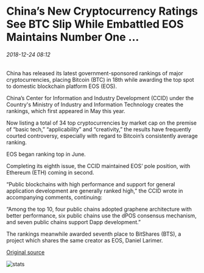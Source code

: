 # China’s New Cryptocurrency Ratings See BTC Slip While Embattled EOS Maintains Number One ...

###### 2018-12-24 08:12

China has released its latest government-sponsored rankings of major cryptocurrencies, placing Bitcoin (BTC) in 18th while awarding the top spot to domestic blockchain platform EOS (EOS).

China’s Center for Information and Industry Development (CCID) under the Country's Ministry of Industry and Information Technology creates the rankings, which first appeared in May this year.

Now listing a total of 34 top cryptocurrencies by market cap on the premise of “basic tech,” “applicability” and “creativity,” the results have frequently courted controversy, especially with regard to Bitcoin’s consistently average ranking.

EOS began ranking top in June.

Completing its eighth issue, the CCID maintained EOS’ pole position, with Ethereum (ETH) coming in second.

“Public blockchains with high performance and support for general application development are generally ranked high,” the CCID wrote in accompanying comments, continuing:

“Among the top 10, four public chains adopted graphene architecture with better performance, six public chains use the dPOS consensus mechanism, and seven public chains support Dapp development.”

The rankings meanwhile awarded seventh place to BitShares (BTS), a project which shares the same creator as EOS, Daniel Larimer.

[Original source](https://cointelegraph.com/news/chinas-new-cryptocurrency-ratings-see-btc-slip-while-embattled-eos-maintains-number-one)

![stats](https://c.statcounter.com/11760860/0/a89fa40b/1/ "stats")